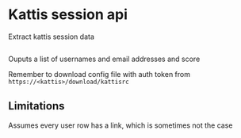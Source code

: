 # Kattis session api

Extract kattis session data

![]()

Ouputs a list of usernames and email addresses and score

Remember to download config file with auth token from `https://<kattis>/download/kattisrc`

## Limitations

Assumes every user row has a link, which is sometimes not the case